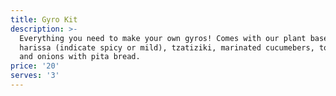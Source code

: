 ```yaml
---
title: Gyro Kit
description: >-
  Everything you need to make your own gyros! Comes with our plant based gyro,
  harissa (indicate spicy or mild), tzatiziki, marinated cucumebers, tomatoes
  and onions with pita bread.
price: '20'
serves: '3'
---
```


